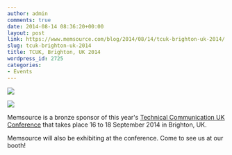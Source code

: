 ```yaml
---
author: admin
comments: true
date: 2014-08-14 08:36:20+00:00
layout: post
link: https://www.memsource.com/blog/2014/08/14/tcuk-brighton-uk-2014/
slug: tcuk-brighton-uk-2014
title: TCUK, Brighton, UK 2014
wordpress_id: 2725
categories:
- Events
---
```


[![](/wp-content/uploads/2014/08/TCUK-logo.png)](http://technicalcommunicationuk.com/)

[![](/wp-content/uploads/2014/08/TCUK_2014_banner_011-300x68.png)](/wp-content/uploads/2014/08/TCUK_2014_banner_011.png)

Memsource is a bronze sponsor of this year's [Technical Communication UK Conference](http://technicalcommunicationuk.com/) that takes place 16 to 18 September 2014 in Brighton, UK.

Memsource will also be exhibiting at the conference. Come to see us at our booth!
